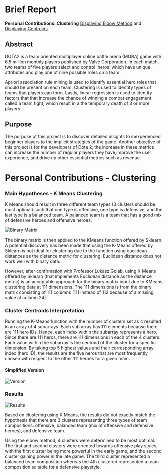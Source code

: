 # Brief Report

**Personal Contributions: Clustering** [Displaying Elbow Method](https://github.com/itsDZhang/Dota2__Data-Mining/blob/master/Clustering-ElbowMethod.ipynb) and [Displaying Centroids](https://github.com/itsDZhang/Dota2__Data-Mining/blob/master/Clustering-Centroids.ipynb)

## Abstract

DOTA2 is a team oriented multiplayer online battle arena (MOBA) game with 6.5 million monthly players published by Valve Corporation. In each match, two teams of five players select and control ‘heros’ which have unique attributes and play one of nine possible roles on a team.

Apriori association rule mining is used to identify essential hero roles that should be present on each team. Clustering is used to identify types of teams that players can form. Lastly, linear regression is used to identify factors that that increase the chance of winning a combat engagement called a team fight, which result in a the temporary death of 3 or more players.

## Purpose

The purpose of this project is to discover detailed insights to inexperienced beginner players to the implicit strategies of the game. Another objective of this project is for the developers of Dota 2, the increase in these metrics can increase the number of regular players they have,improve the user experience, and drive up other essential metrics such as revenue.

# Personal Contributions - Clustering

### Main Hypotheses - K Means Clustering

K Means should result in three different team types (3 clusters should be most optimal) such that one type is offensive, one type is defensive, and the last type is a balanced team. A balanced team is a team that has a good mix of defensive heroes and offensive heroes.

![Binary Matrix](https://i.gyazo.com/8cffd92107a76a0503c6e7d63a66f03e.png)

The binary matrix is then applied to the KMeans function offered by Sklearn. A potential discovery has been made that using the K-Means offered by Sklearn is not ideal for clustering due to the function using euclidean distances as the distance metric for clustering. Euclidean distance does not work well with binary data.

However, after confirmation with Professor Lukasz Golab, using K-Means offered by Sklearn (that implements Euclidean distance as the distance metric) is an acceptable approach for the binary matrix input due to KMeans clustering data at 111 dimensions. The 111 dimensions is from the binary matrix consisting of 111 columns (111 instead of 112 because of a missing value at column 24). 

### Cluster Centroids Interpretation

Running the K-Means function with the number of clusters set as 4 resulted in an array of 4 subarrays. Each sub array has 111 elements because there are 111 hero IDs. Hence, each index within the subarray represents a hero. Since there are 111 heros, there are 111 dimensions in each of the 4 clusters. Each value within the subarray is the centroid of the cluster for a specific dimension. By taking top 5 highest values and their corresponding array index (hero ID), the results are the five heros that are most frequently chosen with respect to the other 111 heroes for a given team. 

#### Simplified Version

![Version](https://i.gyazo.com/5f57528fc9358f7bdea08ac1a7587fa0.png)

### Results

![Results](https://i.gyazo.com/5ee17b4a030f639c459fe8f942e50c69.png)

Based on clustering using K Means, the results did not exactly match the hypothesis that there are 3 clusters representing three types of team compositions: offensive, balanced team (mix of offensive and defensive heroes), and defensive team.

Using the elbow method, 4 clusters were determined to be most optimal.  The first and second clusters were oriented towards offensive play styles, with the first cluster being more powerful in the early game, and the second cluster gaining power in the late game. The third cluster represented a balanced team composition whereas the 4th clustered represented a team composition suitable for a defensive playstyle. 

